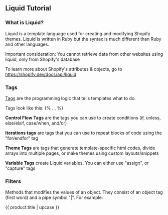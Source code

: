 <h2>Liquid Tutorial</h2>

<h3>What is Liquid?</h3>

Liquid is a template language used for creating and modifying Shopify themes. Liquid is written in Ruby but the syntax is much different than Ruby and other languages.

Important consideration: You cannot retrieve data from other websites using liquid, only from Shopify's database

To learn more about Shopify's attributes & objects, go to https://shopify.dev/docs/api/liquid

<h3>Tags</h3>

[Tags](https://shopify.dev/docs/api/liquid/tags) are the programming logic that tells templates what to do.

Tags look like this: {% ... %}

**Control Flow Tags** are the tags you can use to create conditions (if, unless, else/elsif, case/when, and/or)

**Iterations tags** are tags that you can use to repeat blocks of code using the "for/endfor" tag

**Theme Tags** are tags that generate template-specific html codes, divide arrays into multiple pages, or make themes using custom layouts/snippets

**Variable Tags** create Liquid variables. You can either use "assign", or "capture" tags

<h3>Filters</h3>

Methods that modifies the values of an object. They consist of an object tag (first word) and a pipe symbol "|". For example:

{{ product.title | upcase }}


